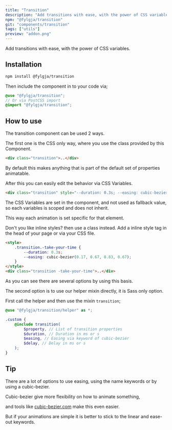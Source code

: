 ```yaml
---
title: "Transition"
description: "Add transitions with ease, with the power of CSS variables."
npm: "@fylgja/transition"
git: "components/transition"
tags: ["utils"]
preview: "addon.png"
---
```


Add transitions with ease, with the power of CSS variables.

## Installation

```bash
npm install @fylgja/transition
```

Then include the component in to your code via;

```scss
@use "@fylgja/transition";
// Or via PostCSS import
@import "@fylgja/transition";
```

## How to use

The transition component can be used 2 ways.

The first one is the CSS only way, where you use the class provided by this Component.

```html
<div class="transition">..</div>
```

By default this makes anything that is part of the default set of properties animatable.

After this you can easily edit the behavior via CSS Variables.

```html
<div class="transition" style="--duration: 0.3s; --easing: cubic-bezier(0.17, 0.67, 0.83, 0.67);">..</div>
```

The CSS Variables are set in the component, and not used as fallback value,
so each variables is scoped and does not inherit.

This way each animation is set specific for that element.

Don't you like inline styles? then use a class instead. Add a inline style tag in the head of your page or via your CSS file.

```html
<style>
    .transition.-take-your-time {
        --duration: 0.3s;
        --easing: cubic-bezier(0.17, 0.67, 0.83, 0.67);
    }
</style>
<div class="transition -take-your-time">..</div>
```

As you can see there are several options by using this basis.

The second option is to use our helper mixin directly, it is Sass only option.

First call the helper and then use the mixin `transition`;

```scss
@use "@fylgja/transition/helper" as *;

.custom {
    @include transition(
        $property, // List of transition properties
        $duration, // Duration in ms or s
        $easing, // Easing via keyword of cubic-bezier
        $delay, // Delay in ms or s
    );
}
```

## Tip

There are a lot of options to use easing,
using the name keywords or by using a cubic-bezier.

Cubic-bezier give more flexibility on how to animate something,

and tools like [cubic-bezier.com](https://cubic-bezier.com/) make this even easier.

But if your animations are simple it is better to stick to the linear and ease-out keywords.
